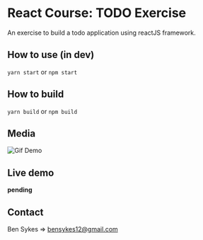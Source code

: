 # React Course: TODO Exercise

An exercise to build a todo application using reactJS framework.

## How to use (in dev)
`yarn start` or `npm start`

## How to build
`yarn build` or `npm build`

## Media
![Gif Demo](./docs/demovid.gif?raw=true "Demo video")

## Live demo
**pending**

## Contact
Ben Sykes => bensykes12@gmail.com

